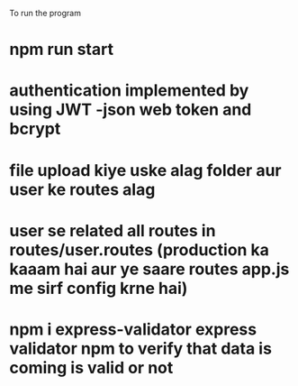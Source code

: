 To run the program
# npm run start
 
# authentication implemented by using JWT -json web token and bcrypt


# file upload kiye uske alag folder aur user ke routes alag


# user se related all routes in routes/user.routes (production ka kaaam  hai aur ye saare routes app.js me sirf config krne hai)


#  npm i express-validator express validator npm to verify that data is coming is valid or not